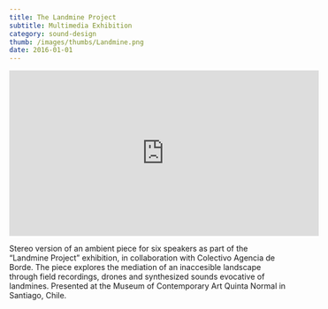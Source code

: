 ```yaml
---
title: The Landmine Project
subtitle: Multimedia Exhibition
category: sound-design
thumb: /images/thumbs/Landmine.png
date: 2016-01-01
---
```


<iframe width="560" height="300" scrolling="no" frameborder="no" allow="autoplay" src="https://w.soundcloud.com/player/?url=https%3A//api.soundcloud.com/tracks/295301104&color=%23ff5500&auto_play=false&hide_related=false&show_comments=true&show_user=true&show_reposts=false&show_teaser=true&visual=true"></iframe>

Stereo version of an ambient piece for six speakers as part of the “Landmine Project” exhibition, in collaboration with Colectivo Agencia de Borde. The piece explores the mediation of an inaccesible landscape through field recordings, drones and synthesized sounds evocative of landmines. Presented at the Museum of Contemporary Art Quinta Normal in Santiago, Chile.
